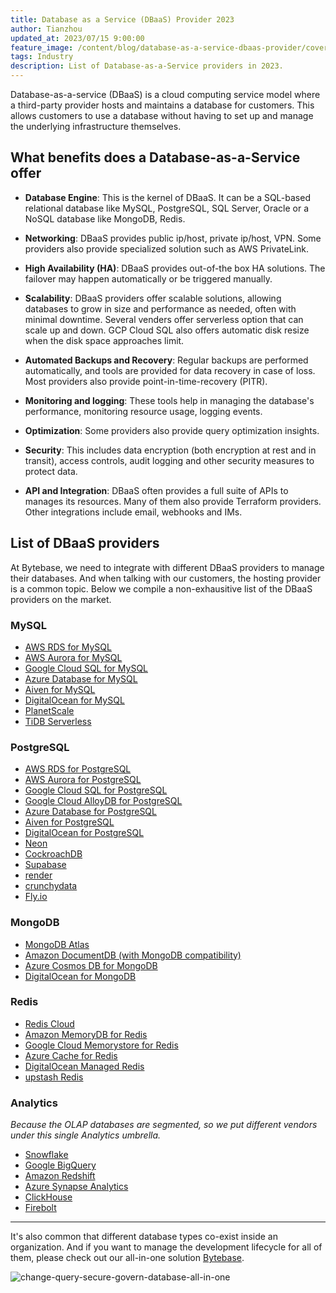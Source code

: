 ```yaml
---
title: Database as a Service (DBaaS) Provider 2023
author: Tianzhou
updated_at: 2023/07/15 9:00:00
feature_image: /content/blog/database-as-a-service-dbaas-provider/cover.webp
tags: Industry
description: List of Database-as-a-Service providers in 2023.
---
```


Database-as-a-service (DBaaS) is a cloud computing service model where a third-party provider hosts and maintains a database for customers. This allows customers to use a database without having to set up and manage the underlying infrastructure themselves.

## What benefits does a Database-as-a-Service offer

- **Database Engine**: This is the kernel of DBaaS. It can be a SQL-based relational database like MySQL, PostgreSQL, SQL Server, Oracle or a NoSQL database like MongoDB, Redis.

- **Networking**: DBaaS provides public ip/host, private ip/host, VPN. Some providers also provide specialized solution such as AWS PrivateLink.

- **High Availability (HA)**: DBaaS provides out-of-the box HA solutions. The failover may happen automatically or be triggered manually.

- **Scalability**: DBaaS providers offer scalable solutions, allowing databases to grow in size and performance as needed, often with minimal downtime. Several venders offer serverless option that can scale up and down. GCP Cloud SQL also offers automatic disk resize when the disk space approaches limit.

- **Automated Backups and Recovery**: Regular backups are performed automatically, and tools are provided for data recovery in case of loss. Most providers also provide point-in-time-recovery (PITR).

- **Monitoring and logging**: These tools help in managing the database's performance, monitoring resource usage, logging events.

- **Optimization**: Some providers also provide query optimization insights.

- **Security**: This includes data encryption (both encryption at rest and in transit), access controls, audit logging and other security measures to protect data.

- **API and Integration**: DBaaS often provides a full suite of APIs to manages its resources. Many of them also provide
  Terraform providers. Other integrations include email, webhooks and IMs.

## List of DBaaS providers

At Bytebase, we need to integrate with different DBaaS providers to manage their databases. And when talking with our customers, the hosting provider is a common topic. Below we compile a non-exhausitive list of the DBaaS providers on the market.

### MySQL

- [AWS RDS for MySQL](https://aws.amazon.com/rds/mysql/)
- [AWS Aurora for MySQL](https://aws.amazon.com/rds/aurora/)
- [Google Cloud SQL for MySQL](https://cloud.google.com/sql/mysql)
- [Azure Database for MySQL](https://azure.microsoft.com/en-us/products/mysql)
- [Aiven for MySQL](https://aiven.io/mysql)
- [DigitalOcean for MySQL](https://www.digitalocean.com/products/managed-databases-mysql)
- [PlanetScale](https://planetscale.com/)
- [TiDB Serverless](https://www.pingcap.com/tidb-serverless/)

### PostgreSQL

- [AWS RDS for PostgreSQL](https://aws.amazon.com/rds/postgresql/)
- [AWS Aurora for PostgreSQL](https://aws.amazon.com/rds/aurora/)
- [Google Cloud SQL for PostgreSQL](https://cloud.google.com/sql/postgresql)
- [Google Cloud AlloyDB for PostgreSQL](https://cloud.google.com/alloydb)
- [Azure Database for PostgreSQL](https://azure.microsoft.com/en-us/products/postgresql)
- [Aiven for PostgreSQL](https://aiven.io/postgresql)
- [DigitalOcean for PostgreSQL](https://www.digitalocean.com/products/managed-databases-postgresql)
- [Neon](https://neon.tech)
- [CockroachDB](https://www.cockroachlabs.com/)
- [Supabase](https://supabase.com/database)
- [render](https://render.com/docs/databases)
- [crunchydata](https://www.crunchydata.com/products/crunchy-bridge)
- [Fly.io](https://fly.io/)

### MongoDB

- [MongoDB Atlas](https://www.mongodb.com/atlas/database)
- [Amazon DocumentDB (with MongoDB compatibility)](https://aws.amazon.com/documentdb/)
- [Azure Cosmos DB for MongoDB](https://azure.microsoft.com/en-us/products/cosmos-db/)
- [DigitalOcean for MongoDB](https://www.digitalocean.com/products/managed-databases-mongodb)

### Redis

- [Redis Cloud](https://redis.com/redis-enterprise-cloud/overview/)
- [Amazon MemoryDB for Redis](https://aws.amazon.com/memorydb/)
- [Google Cloud Memorystore for Redis](https://cloud.google.com/memorystore)
- [Azure Cache for Redis](https://azure.microsoft.com/en-us/products/cache)
- [DigitalOcean Managed Redis](https://www.digitalocean.com/products/managed-databases-redis)
- [upstash Redis](https://upstash.com/)

### Analytics

_Because the OLAP databases are segmented, so we put different vendors under this single Analytics umbrella._

- [Snowflake](https://www.snowflake.com/en/)
- [Google BigQuery](https://cloud.google.com/bigquery)
- [Amazon Redshift](https://aws.amazon.com/redshift/)
- [Azure Synapse Analytics](https://azure.microsoft.com/en-us/products/synapse-analytics)
- [ClickHouse](https://clickhouse.com/)
- [Firebolt](https://www.firebolt.io/)

---

It's also common that different database types co-exist inside an organization. And if you want to manage the development
lifecycle for all of them, please check out our all-in-one solution [Bytebase](/).

![change-query-secure-govern-database-all-in-one](/images/db-scheme-lg.png)
